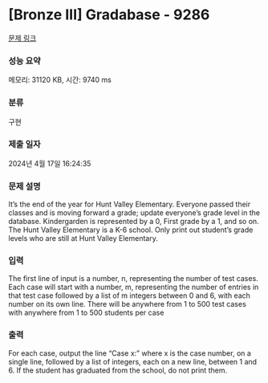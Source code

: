 # [Bronze III] Gradabase - 9286 

[문제 링크](https://www.acmicpc.net/problem/9286) 

### 성능 요약

메모리: 31120 KB, 시간: 9740 ms

### 분류

구현

### 제출 일자

2024년 4월 17일 16:24:35

### 문제 설명

<p>It’s the end of the year for Hunt Valley Elementary. Everyone passed their classes and is moving forward a grade; update everyone’s grade level in the database. Kindergarden is represented by a 0, First grade by a 1, and so on. The Hunt Valley Elementary is a K-6 school. Only print out student’s grade levels who are still at Hunt Valley Elementary.</p>

### 입력 

 <p>The first line of input is a number, n, representing the number of test cases. Each case will start with a number, m, representing the number of entries in that test case followed by a list of m integers between 0 and 6, with each number on its own line. There will be anywhere from 1 to 500 test cases with anywhere from 1 to 500 students per case</p>

### 출력 

 <p>For each case, output the line “Case x:” where x is the case number, on a single line, followed by a list of integers, each on a new line, between 1 and 6. If the student has graduated from the school, do not print them.</p>

